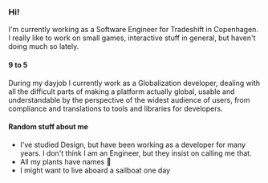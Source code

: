 ### Hi!
I'm currently working as a Software Engineer for Tradeshift in Copenhagen. 
I really like to work on small games, interactive stuff in general, but haven't doing much so lately. 

#### 9 to 5
During my dayjob I currently work as a Globalization developer, dealing with all the difficult parts of making a platform actually global, usable and understandable by the perspective of the widest audience of users, from compliance and translations to tools and libraries for developers.

#### Random stuff about me
- I've studied Design, but have been working as a developer for many years. I don't think I am an Engineer, but they insist on calling me that.
- All my plants have names 🌱
- I might want to live aboard a sailboat one day
